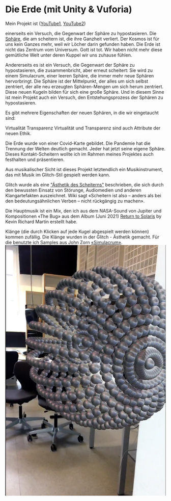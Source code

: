 # Die Erde (mit Unity & Vuforia)

Mein Projekt ist ([YouTube1](https://www.youtube.com/watch?v=H5vdiQGo92U), [YouTube2](https://www.youtube.com/watch?v=R-V_-KbjHTw))

einerseits
ein Versuch, die Gegenwart der Sphäre zu hypostasieren. Die [Sphäre](https://de.wikipedia.org/wiki/Sphären_(Sloterdijk)), die am scheitern ist, die ihre Ganzheit verliert. Der Kosmos ist für uns kein Ganzes mehr, weil wir Löcher darin gefunden haben. Die Erde ist nicht das Zentrum vom Universum. Gott ist tot. Wir haben nicht mehr diese gemütliche Welt unter deren Kuppel wir uns zuhause fühlen.

Andererseits
es ist ein Versuch, die Gegenwart der Sphäre zu hypostasieren, die zusammenbricht, aber erneut scheitert: Sie wird zu einem Simulacrum, einer leeren Sphäre, die immer mehr neue Sphären hervorbringt. Die Sphäre ist der Mittelpunkt, der alles um sich selbst zentriert, der alle neu erzeugten Sphären-Mengen um sich herum zentriert.
Diese neuen Kugeln bilden für sich eine große Sphäre. Und in diesem Sinne ist mein Projekt auch ein Versuch, den Entstehungsprozess der Sphären zu hypostasieren.

Es gibt mehrere Eigenschaften der neuen Sphären, in die wir eingetaucht sind:

Virtualität Transparenz Virtualität und Transparenz sind auch Attribute der neuen Ethik.

Die Erde wurde von einer Covid-Karte gebildet. Die Pandemie hat die Trennung der Welten deutlich gemacht. Jeder hat jetzt seine eigene Sphäre. Dieses Kontakt-Scheitern wollte ich im Rahmen meines Projektes auch festhalten und präsentieren.

Aus musikalischer Sicht ist dieses Projekt letztendlich ein Musikinstrument, das mit Musik im Glitch-Stil gespielt werden kann.

Glitch wurde als eine ["Ästhetik des Scheiterns"](https://de.wikipedia.org/wiki/Scheitern_(Misserfolg)) beschrieben, die sich durch den bewussten Einsatz von Störunge, Audiomedien und anderen Klangartefakten auszeichnet. Wiki sagt «Scheitern ist also – anders als bei den bedeutungsähnlichen Verben – nicht rückgängig zu machen».

Die Hauptmusik ist ein Mix, den ich aus dem NASA-Sound von Jupiter und Kompositionen «The Bug» aus dem Album (Juni 2021) [Return to Solaris](https://phantomlimblabel.bandcamp.com/album/return-to-solaris) by Kevin Richard Martin erstellt habe. 

Klänge (die durch Klicken auf jede Kugel abgespielt werden können) kommen zufällig. Die Klänge wurden in der Glitch - Ästhetik gemacht. Für die benutzte ich Samples aus John Zorn [«Simulacrum»](https://en.wikipedia.org/wiki/Simulacrum). 
![logo](https://github.com/MilaGrishkova/Die_Erde_Projekt/raw/main/Erde.png)
